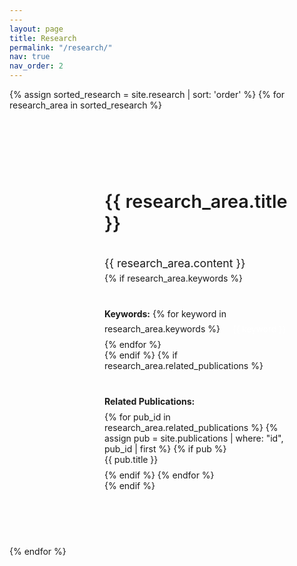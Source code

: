 ```yaml
---
---
layout: page
title: Research
permalink: "/research/"
nav: true
nav_order: 2
---
```


<div class="research-areas">
  {% assign sorted_research = site.research | sort: 'order' %}
  {% for research_area in sorted_research %}
    <div class="research-area-card">
      <div class="research-icon">
        <i class="fas fa-microscope" aria-hidden="true"></i>
      </div>
      <div class="research-content">
        <h3>{{ research_area.title }}</h3>
        <div class="research-text">
          {{ research_area.content }}
        </div>
        {% if research_area.keywords %}
          <div class="research-keywords">
            <strong>Keywords:</strong> 
            {% for keyword in research_area.keywords %}
              <span class="keyword-tag">{{ keyword }}</span>
            {% endfor %}
          </div>
        {% endif %}
        {% if research_area.related_publications %}
          <div class="related-publications">
            <strong>Related Publications:</strong>
            <ul>
              {% for pub_id in research_area.related_publications %}
                {% assign pub = site.publications | where: "id", pub_id | first %}
                {% if pub %}
                  <li><a href="{{ pub.url | default: pub.pdf | default: '#' }}">{{ pub.title }}</a></li>
                {% endif %}
              {% endfor %}
            </ul>
          </div>
        {% endif %}
      </div>
    </div>
  {% endfor %}
</div>

<style>
/* Clean and modern research page styling */
.research-areas {
  max-width: 1200px;
  margin: 0 auto;
  display: flex;
  flex-direction: column;
  gap: 3rem;
}

.research-area-card {
  display: flex;
  gap: 2rem;
  padding: 2.5rem;
  background: var(--bg-primary);
  border: 1px solid var(--border-color);
  border-radius: var(--radius-lg);
  box-shadow: var(--shadow-sm);
  transition: all var(--transition-base);
}

.research-area-card:hover {
  transform: translateY(-4px);
  box-shadow: var(--shadow-md);
  border-color: var(--primary);
}

.research-icon {
  width: 80px;
  height: 80px;
  background: linear-gradient(135deg, var(--primary) 0%, var(--heidelberg-red) 100%);
  color: white;
  border-radius: 50%;
  display: flex;
  align-items: center;
  justify-content: center;
  font-size: 2rem;
  flex-shrink: 0;
  box-shadow: var(--shadow-sm);
  transition: all var(--transition-base);
}

.research-area-card:hover .research-icon {
  transform: scale(1.1);
  box-shadow: var(--shadow-md);
}

.research-area-card .research-content h3 {
  color: var(--text-primary);
  font-size: 1.8rem;
  font-weight: 600;
  margin-bottom: 1.5rem;
  padding-bottom: 0.5rem;
  border-bottom: 2px solid var(--primary);
  display: inline-block;
}

.research-text {
  color: var(--text-secondary);
  line-height: 1.7;
  font-size: 1.1rem;
}

.research-text p {
  margin-bottom: 1rem;
}

.research-text h2, .research-text h3, .research-text h4 {
  color: var(--text-primary);
  margin-top: 1.5rem;
  margin-bottom: 0.75rem;
}

.research-keywords {
  margin-top: 1.5rem;
  padding-top: 1rem;
  border-top: 1px solid var(--border-color);
}

.keyword-tag {
  display: inline-block;
  background: var(--primary);
  color: white;
  padding: 0.25rem 0.75rem;
  border-radius: 20px;
  font-size: 0.85rem;
  margin: 0.25rem;
}

.related-publications {
  margin-top: 1.5rem;
  padding-top: 1rem;
  border-top: 1px solid var(--border-color);
}

.related-publications ul {
  list-style: none;
  padding: 0;
  margin: 0.5rem 0 0 0;
}

.related-publications li {
  margin-bottom: 0.5rem;
}

.related-publications a {
  color: var(--primary);
  text-decoration: none;
  transition: color var(--transition-base);
}

.related-publications a:hover {
  color: var(--heidelberg-red);
  text-decoration: underline;
}

/* Research image styling */
.research-image-container {
  margin: 2rem 0;
  text-align: center;
}

.research-image {
  display: inline-block;
  margin: 0;
  padding: 1rem;
  background: var(--bg-secondary);
  border: 1px solid var(--border-color);
  border-radius: var(--radius-lg);
  box-shadow: var(--shadow-sm);
  transition: all var(--transition-base);
}

.research-image:hover {
  transform: translateY(-4px);
  box-shadow: var(--shadow-md);
  border-color: var(--primary);
}

.research-img {
  border-radius: var(--radius-md);
  max-width: 100%;
  height: auto;
  display: block;
}

.research-caption {
  margin-top: 0.75rem;
  font-size: 0.9rem;
  color: var(--text-secondary);
  font-style: italic;
  text-align: center;
}

/* Responsive design */
@media (max-width: 768px) {
  .research-area-card {
    flex-direction: column;
    text-align: center;
  }
  
  .research-icon {
    align-self: center;
  }
  
  .research-area-card .research-content h3 {
    text-align: center;
    display: block;
  }
  
  .research-image {
    padding: 0.75rem;
  }
}

@media (max-width: 480px) {
  .research-areas {
    gap: 2rem;
  }
  
  .research-area-card {
    padding: 1.5rem;
  }
  
  .research-area-card .research-content h3 {
    font-size: 1.5rem;
  }
  
  .research-text {
    font-size: 1rem;
  }
}
</style> 